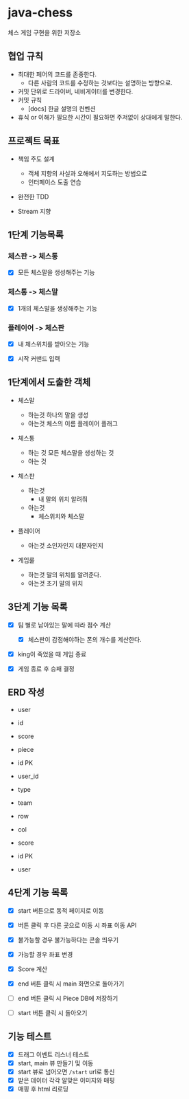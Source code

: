# java-chess
체스 게임 구현을 위한 저장소

## 협업 규칙 

 - 최대한 페어의 코드를 존중한다.
    - 다른 사람의 코드를 수정하는 것보다는 설명하는 방향으로.
 - 커밋 단위로 드라이버, 네비게이터를 변경한다.
 - 커밋 규칙
    - [docs] 한글 설명의 컨벤션
 - 휴식 or 이해가 필요한 시간이 필요하면 주저없이 상대에게 말한다.
 
## 프로젝트 목표

 - 책임 주도 설계
    - 객체 지향의 사실과 오해에서 지도하는 방법으로
    - 인터페이스 도출 연습
    
 - 완전한 TDD
 
 - Stream 지향
  
  
## 1단계 기능목록

### 체스판 -> 체스통
- [x] 모든 체스말을 생성해주는 기능

### 체스통 -> 체스말
- [x] 1개의 체스말을 생성해주는 기능

### 플레이어 -> 체스판
- [x] 내 체스위치를 받아오는 기능

- [x] 시작 커맨드 입력
    
## 1단계에서 도출한 객체
- 체스말
    - 하는것
        하나의 말을 생성
    - 아는것
        체스의 이름
        플레이어 플래그
- 체스통 
    - 하는 것
        모든 체스말을 생성하는 것
    - 아는 것
           
- 체스판
    - 하는것
        - 내 말의 위치 알려줘
    - 아는것
        - 체스위치와 체스말
- 플레이어
    - 아는것
        소인자인지 대문자인지
- 게임룰
    - 하는것
        말의 위치를 알려준다.
    - 아는것
         초기 말의 위치
         
## 3단계 기능 목록
- [x] 팀 별로 남아있는 말에 따라 점수 계산
    - [x] 체스판이 감점해야하는 폰의 개수를 계산한다.
    
- [x] king이 죽었을 때 게임 종료

- [x] 게임 종료 후 승패 결정

## ERD 작성

- user
 - id
 - score
 
- piece
 - id PK
 - user_id
 - type
 - team
 - row
 - col

- score
 - id PK
 - user

## 4단계 기능 목록
- [x] start 버튼으로 동적 페이지로 이동
- [x] 버튼 클릭 후 다른 곳으로 이동 시 좌표 이동 API
 - [x] 불가능할 경우 불가능하다는 콘솔 띄우기
 - [x] 가능할 경우 좌표 변경
- [x] Score 계산

- [x] end 버튼 클릭 시 main 화면으로 돌아가기
 - [ ] end 버튼 클릭 시 Piece DB에 저장하기
 
- [ ] start 버튼 클릭 시 돌아오기    

## 기능 테스트 
- [x] 드래그 이벤트 리스너 테스트
- [x] start, main 뷰 만들기 및 이동
- [x] start 뷰로 넘어오면 `/start` url로 통신
- [x] 받은 데이터 각각 알맞은 이미지와 매핑
- [x] 매핑 후 html 리로딩